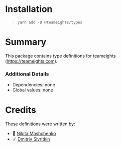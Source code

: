 # Installation

> `yarn add -D @teameights/types`

# Summary

This package contains type definitions for teameights (https://teameights.com).

### Additional Details

- Dependencies: none
- Global values: none

# Credits

These definitions were written by:

- 🥏 [Nikita Mashchenko](https://github.com/nmashchenko)
- ☄️ [Dmitriy Sivritkin](https://github.com/velenyx)
